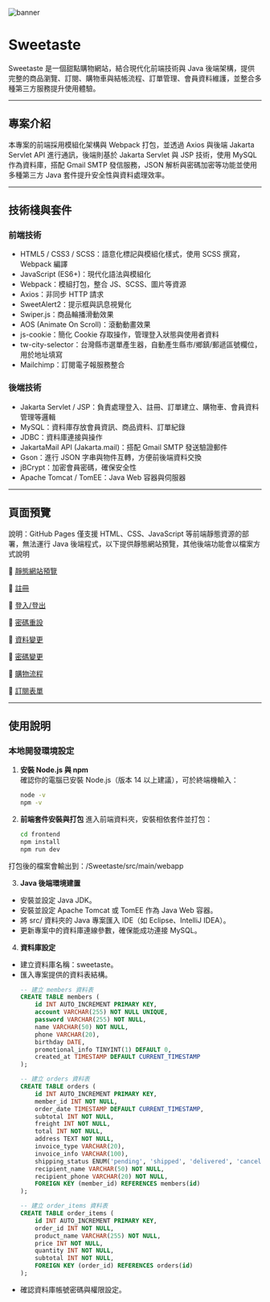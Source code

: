 ![banner](https://github.com/WilliamHsieh615/Sweetaste/blob/main/demo/%E9%A6%96%E9%A0%81/index.png)

# Sweetaste

Sweetaste 是一個甜點購物網站，結合現代化前端技術與 Java 後端架構，提供完整的商品瀏覽、訂閱、購物車與結帳流程、訂單管理、會員資料維護，並整合多種第三方服務提升使用體驗。

---

## 專案介紹

本專案的前端採用模組化架構與 Webpack 打包，並透過 Axios 與後端 Jakarta Servlet API 進行通訊，後端則基於 Jakarta Servlet 與 JSP 技術，使用 MySQL 作為資料庫，搭配 Gmail SMTP 發信服務，JSON 解析與密碼加密等功能並使用多種第三方 Java 套件提升安全性與資料處理效率。

---

## 技術棧與套件

### 前端技術

- HTML5 / CSS3 / SCSS：語意化標記與模組化樣式，使用 SCSS 撰寫，Webpack 編譯
- JavaScript (ES6+)：現代化語法與模組化  
- Webpack：模組打包，整合 JS、SCSS、圖片等資源  
- Axios：非同步 HTTP 請求  
- SweetAlert2：提示框與訊息視覺化 
- Swiper.js：商品輪播滑動效果 
- AOS (Animate On Scroll)：滾動動畫效果
- js-cookie：簡化 Cookie 存取操作，管理登入狀態與使用者資料
- tw-city-selector：台灣縣市選單產生器，自動產生縣市/鄉鎮/郵遞區號欄位，用於地址填寫
- Mailchimp：訂閱電子報服務整合

### 後端技術

- Jakarta Servlet / JSP：負責處理登入、註冊、訂單建立、購物車、會員資料管理等邏輯
- MySQL：資料庫存放會員資訊、商品資料、訂單紀錄  
- JDBC：資料庫連接與操作  
- JakartaMail API (Jakarta.mail)：搭配 Gmail SMTP 發送驗證郵件
- Gson：進行 JSON 字串與物件互轉，方便前後端資料交換 
- jBCrypt：加密會員密碼，確保安全性
- Apache Tomcat / TomEE：Java Web 容器與伺服器  

---

## 頁面預覽

說明：GitHub Pages 僅支援 HTML、CSS、JavaScript 等前端靜態資源的部署，無法運行 Java 後端程式，以下提供靜態網站預覽，其他後端功能會以檔案方式說明

🔗 [靜態網站預覽](https://williamhsieh615.github.io/Sweetaste/demo/StaticWebsite/html/index.html)

🔗 [註冊](https://github.com/WilliamHsieh615/Sweetaste/blob/main/demo/%E8%A8%BB%E5%86%8A/%E8%A8%BB%E5%86%8A.pdf)

🔗 [登入/登出](https://github.com/WilliamHsieh615/Sweetaste/blob/main/demo/%E7%99%BB%E5%85%A5%3A%E7%99%BB%E5%87%BA/%E7%99%BB%E5%85%A5%3A%E7%99%BB%E5%87%BA.pdf)

🔗 [密碼重設](https://github.com/WilliamHsieh615/Sweetaste/blob/main/demo/%E5%AF%86%E7%A2%BC%E9%87%8D%E8%A8%AD/%E5%AF%86%E7%A2%BC%E9%87%8D%E8%A8%AD.pdf)

🔗 [資料變更](https://github.com/WilliamHsieh615/Sweetaste/blob/main/demo/%E8%B3%87%E6%96%99%E8%AE%8A%E6%9B%B4/%E8%B3%87%E6%96%99%E8%AE%8A%E6%9B%B4.pdf)

🔗 [密碼變更](https://github.com/WilliamHsieh615/Sweetaste/blob/main/demo/%E5%AF%86%E7%A2%BC%E8%AE%8A%E6%9B%B4/%E5%AF%86%E7%A2%BC%E8%AE%8A%E6%9B%B4.pdf)

🔗 [購物流程](https://github.com/WilliamHsieh615/Sweetaste/blob/main/demo/%E8%B3%BC%E7%89%A9%E6%B5%81%E7%A8%8B/%E8%B3%BC%E7%89%A9%E6%B5%81%E7%A8%8B.pdf)

🔗 [訂閱表單](https://github.com/WilliamHsieh615/Sweetaste/blob/main/demo/%E8%A8%82%E9%96%B1%E8%A1%A8%E5%96%AE/%E8%A8%82%E9%96%B1%E8%A1%A8%E5%96%AE.pdf)

---

## 使用說明

### 本地開發環境設定

1. **安裝 Node.js 與 npm**  
   確認你的電腦已安裝 Node.js（版本 14 以上建議），可於終端機輸入：  
     ```bash
     node -v
     npm -v

2. **前端套件安裝與打包**
   進入前端資料夾，安裝相依套件並打包：
     ```bash
     cd frontend
     npm install
     npm run dev
  打包後的檔案會輸出到：/Sweetaste/src/main/webapp

3. **Java 後端環境建置**
- 安裝並設定 Java JDK。
- 安裝並設定 Apache Tomcat 或 TomEE 作為 Java Web 容器。
- 將 src/ 資料夾的 Java 專案匯入 IDE（如 Eclipse、IntelliJ IDEA）。
- 更新專案中的資料庫連線參數，確保能成功連接 MySQL。

4. **資料庫設定**
- 建立資料庫名稱：sweetaste。
- 匯入專案提供的資料表結構。
    ```sql
    -- 建立 members 資料表
    CREATE TABLE members (
        id INT AUTO_INCREMENT PRIMARY KEY,
        account VARCHAR(255) NOT NULL UNIQUE,
        password VARCHAR(255) NOT NULL,
        name VARCHAR(50) NOT NULL,
        phone VARCHAR(20),
        birthday DATE,
        promotional_info TINYINT(1) DEFAULT 0,
        created_at TIMESTAMP DEFAULT CURRENT_TIMESTAMP
    );

    -- 建立 orders 資料表
    CREATE TABLE orders (
        id INT AUTO_INCREMENT PRIMARY KEY,
        member_id INT NOT NULL,
        order_date TIMESTAMP DEFAULT CURRENT_TIMESTAMP,
        subtotal INT NOT NULL,
        freight INT NOT NULL,
        total INT NOT NULL,
        address TEXT NOT NULL,
        invoice_type VARCHAR(20),
        invoice_info VARCHAR(100),
        shipping_status ENUM('pending', 'shipped', 'delivered', 'canceled') DEFAULT 'pending',
        recipient_name VARCHAR(50) NOT NULL,
        recipient_phone VARCHAR(20) NOT NULL,
        FOREIGN KEY (member_id) REFERENCES members(id)
    );

    -- 建立 order_items 資料表
    CREATE TABLE order_items (
        id INT AUTO_INCREMENT PRIMARY KEY,
        order_id INT NOT NULL,
        product_name VARCHAR(255) NOT NULL,
        price INT NOT NULL,
        quantity INT NOT NULL,
        subtotal INT NOT NULL,
        FOREIGN KEY (order_id) REFERENCES orders(id)
    );
- 確認資料庫帳號密碼與權限設定。




